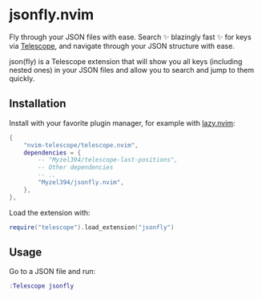 # jsonfly.nvim

Fly through your JSON files with ease. 
Search ✨ blazingly fast ✨ for keys via [Telescope](https://github.com/nvim-telescope/telescope.nvim), and navigate through your JSON structure with ease.

json(fly) is a Telescope extension that will show you all keys (including nested ones) in your JSON files and allow you to search and jump to them quickly.

## Installation

Install with your favorite plugin manager, for example with [lazy.nvim](https://github.com/folke/lazy.nvim):

```lua
{
    "nvim-telescope/telescope.nvim",
    dependencies = {
        -- "Myzel394/telescope-last-positions",
        -- Other dependencies
        -- ..
        "Myzel394/jsonfly.nvim",
    },
},
```

Load the extension with:

```lua
require("telescope").load_extension("jsonfly")
```

## Usage

Go to a JSON file and run:

```lua
:Telescope jsonfly
```

